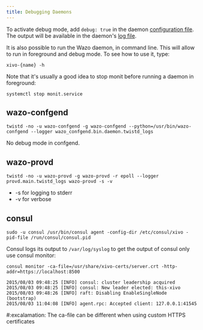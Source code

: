```yaml
---
title: Debugging Daemons
---
```


To activate debug mode, add `debug: true` in the daemon
[configuration file](/uc-doc/system/configuration_files). The output will be
available in the daemon\'s [log file](/uc-doc/system/log_files).

It is also possible to run the Wazo daemon, in command line. This will
allow to run in foreground and debug mode. To see how to use it, type:

    xivo-{name} -h

Note that it\'s usually a good idea to stop monit before running a
daemon in foreground:

    systemctl stop monit.service

## <a name="wazo-confgend"></a>wazo-confgend

    twistd -no -u wazo-confgend -g wazo-confgend --python=/usr/bin/wazo-confgend --logger wazo_confgend.bin.daemon.twistd_logs

No debug mode in confgend.

## <a name="wazo-provd"></a>wazo-provd

    twistd -no -u wazo-provd -g wazo-provd -r epoll --logger provd.main.twistd_logs wazo-provd -s -v

-   -s for logging to stderr
-   -v for verbose

## <a name="consul"></a>consul

    sudo -u consul /usr/bin/consul agent -config-dir /etc/consul/xivo -pid-file /run/consul/consul.pid

Consul logs its output to `/var/log/syslog` to get the output of consul
only use consul monitor:

    consul monitor -ca-file=/usr/share/xivo-certs/server.crt -http-addr=https://localhost:8500

    2015/08/03 09:48:25 [INFO] consul: cluster leadership acquired
    2015/08/03 09:48:25 [INFO] consul: New leader elected: this-xivo
    2015/08/03 09:48:26 [INFO] raft: Disabling EnableSingleNode (bootstrap)
    2015/08/03 11:04:08 [INFO] agent.rpc: Accepted client: 127.0.0.1:41545

#:excalamation: The ca-file can be different when using custom HTTPS certificates

